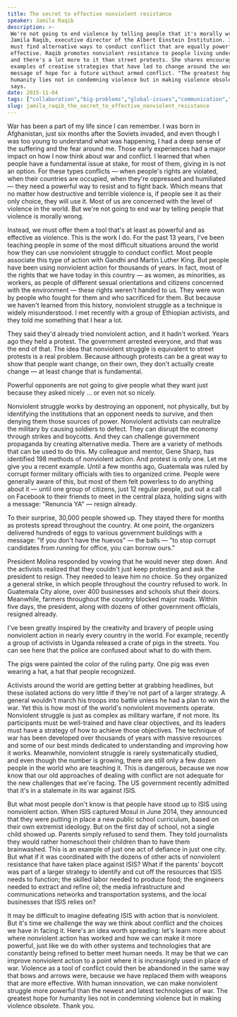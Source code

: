 ```yaml
---
title: The secret to effective nonviolent resistance
speaker: Jamila Raqib
description: >-
 We're not going to end violence by telling people that it's morally wrong, says
 Jamila Raqib, executive director of the Albert Einstein Institution. Instead, we
 must find alternative ways to conduct conflict that are equally powerful and
 effective. Raqib promotes nonviolent resistance to people living under tyranny --
 and there's a lot more to it than street protests. She shares encouraging
 examples of creative strategies that have led to change around the world and a
 message of hope for a future without armed conflict. "The greatest hope for
 humanity lies not in condemning violence but in making violence obsolete," Raqib
 says.
date: 2015-11-04
tags: ["collaboration","big-problems","global-issues","communication","community","humanity","military","protests","society","security","terrorism","violence","war","nonviolence"]
slug: jamila_raqib_the_secret_to_effective_nonviolent_resistance
---
```


War has been a part of my life since I can remember. I was born in Afghanistan, just six
months after the Soviets invaded, and even though I was too young to understand what was
happening, I had a deep sense of the suffering and the fear around me. Those early
experiences had a major impact on how I now think about war and conflict. I learned that
when people have a fundamental issue at stake, for most of them, giving in is not an
option. For these types conflicts — when people's rights are violated, when their
countries are occupied, when they're oppressed and humiliated — they need a powerful way
to resist and to fight back. Which means that no matter how destructive and terrible
violence is, if people see it as their only choice, they will use it. Most of us are
concerned with the level of violence in the world. But we're not going to end war by
telling people that violence is morally wrong.

Instead, we must offer them a tool that's at least as powerful and as effective as
violence. This is the work I do. For the past 13 years, I've been teaching people in some
of the most difficult situations around the world how they can use nonviolent struggle to
conduct conflict. Most people associate this type of action with Gandhi and Martin Luther
King. But people have been using nonviolent action for thousands of years. In fact, most
of the rights that we have today in this country — as women, as minorities, as workers, as
people of different sexual orientations and citizens concerned with the environment —
these rights weren't handed to us. They were won by people who fought for them and who
sacrificed for them. But because we haven't learned from this history, nonviolent struggle
as a technique is widely misunderstood. I met recently with a group of Ethiopian activists,
and they told me something that I hear a lot.

They said they'd already tried nonviolent action, and it hadn't worked. Years ago they
held a protest. The government arrested everyone, and that was the end of that. The idea
that nonviolent struggle is equivalent to street protests is a real problem. Because
although protests can be a great way to show that people want change, on their own, they
don't actually create change — at least change that is fundamental.

Powerful opponents are not going to give people what they want just because they asked
nicely ... or even not so nicely.

Nonviolent struggle works by destroying an opponent, not physically, but by identifying
the institutions that an opponent needs to survive, and then denying them those sources of
power. Nonviolent activists can neutralize the military by causing soldiers to defect.
They can disrupt the economy through strikes and boycotts. And they can challenge
government propaganda by creating alternative media. There are a variety of methods that
can be used to do this. My colleague and mentor, Gene Sharp, has identified 198 methods of
nonviolent action. And protest is only one. Let me give you a recent example. Until a few
months ago, Guatemala was ruled by corrupt former military officials with ties to
organized crime. People were generally aware of this, but most of them felt powerless to
do anything about it — until one group of citizens, just 12 regular people, put out a call
on Facebook to their friends to meet in the central plaza, holding signs with a message:
"Renuncia YA" — resign already.

To their surprise, 30,000 people showed up. They stayed there for months as protests
spread throughout the country. At one point, the organizers delivered hundreds of eggs to
various government buildings with a message: "If you don't have the huevos" — the balls —
"to stop corrupt candidates from running for office, you can borrow ours."

President Molina responded by vowing that he would never step down. And the activists
realized that they couldn't just keep protesting and ask the president to resign. They
needed to leave him no choice. So they organized a general strike, in which people
throughout the country refused to work. In Guatemala City alone, over 400 businesses and
schools shut their doors. Meanwhile, farmers throughout the country blocked major roads.
Within five days, the president, along with dozens of other government officials, resigned
already.

I've been greatly inspired by the creativity and bravery of people using nonviolent action
in nearly every country in the world. For example, recently a group of activists in Uganda
released a crate of pigs in the streets. You can see here that the police are confused
about what to do with them.

The pigs were painted the color of the ruling party. One pig was even wearing a hat, a hat
that people recognized.

Activists around the world are getting better at grabbing headlines, but these isolated
actions do very little if they're not part of a larger strategy. A general wouldn't march
his troops into battle unless he had a plan to win the war. Yet this is how most of the
world's nonviolent movements operate. Nonviolent struggle is just as complex as military
warfare, if not more. Its participants must be well-trained and have clear objectives, and
its leaders must have a strategy of how to achieve those objectives. The technique of war
has been developed over thousands of years with massive resources and some of our best
minds dedicated to understanding and improving how it works. Meanwhile, nonviolent
struggle is rarely systematically studied, and even though the number is growing, there
are still only a few dozen people in the world who are teaching it. This is dangerous,
because we now know that our old approaches of dealing with conflict are not adequate for
the new challenges that we're facing. The US government recently admitted that it's in a
stalemate in its war against ISIS.

But what most people don't know is that people have stood up to ISIS using nonviolent
action. When ISIS captured Mosul in June 2014, they announced that they were putting in
place a new public school curriculum, based on their own extremist ideology. But on the
first day of school, not a single child showed up. Parents simply refused to send them.
They told journalists they would rather homeschool their children than to have them
brainwashed. This is an example of just one act of defiance in just one city. But what if
it was coordinated with the dozens of other acts of nonviolent resistance that have taken
place against ISIS? What if the parents' boycott was part of a larger strategy to identify
and cut off the resources that ISIS needs to function; the skilled labor needed to produce
food; the engineers needed to extract and refine oil; the media infrastructure and
communications networks and transportation systems, and the local businesses that ISIS
relies on?

It may be difficult to imagine defeating ISIS with action that is nonviolent. But it's
time we challenge the way we think about conflict and the choices we have in facing
it. Here's an idea worth spreading: let's learn more about where nonviolent action has
worked and how we can make it more powerful, just like we do with other systems and
technologies that are constantly being refined to better meet human needs. It may be that
we can improve nonviolent action to a point where it is increasingly used in place of war.
Violence as a tool of conflict could then be abandoned in the same way that bows and
arrows were, because we have replaced them with weapons that are more effective. With
human innovation, we can make nonviolent struggle more powerful than the newest and latest
technologies of war. The greatest hope for humanity lies not in condemning violence but in
making violence obsolete. Thank you.

<!--
ad_duration=3.33
comment_count=56
event="TED Talks Live"
external_start_time=0
has_talk_citation=0
intro_duration=11.82
is_subtitle_required="False"
is_talk_featured="True"
language="en"
language_swap="False"
native_language="en"
number_of_related_talks=6
number_of_speakers=1
number_of_subtitled_videos=30
number_of_tags=14
number_of_talk_download_languages=30
number_of_talk_more_resources=0
number_of_talk_recommendations=0
number_of_talks_take_actions=1
post_ad_duration=0.83
published_timestamp="2016-06-14 15:22:06"
recording_date="2015-11-04"
speaker_description="Peacemaker"
speaker_is_published=1
speaker_name="Jamila Raqib"
talk_more_resources=[]
talk_name="The secret to effective nonviolent resistance"
talks_tags=["collaboration","big-problems","global-issues","communication","community","humanity","military","protests","society","security","terrorism","violence","war","nonviolence"]
url_audio="https://download.ted.com/talks/JamilaRaqib_2015P.mp3?apikey=acme-roadrunner"
url_photo_speaker="https://pe.tedcdn.com/images/ted/a0e689394c5d8ab8f7a923b07c80b23e33862343_254x191.jpg"
url_photo_talk="https://s3.amazonaws.com/talkstar-photos/uploads/aa4746f9-2a93-49e8-86f9-f8d862978b30/JamilaRaqib_2015P-embed.jpg"
url_webpage="https://www.ted.com/talks/jamila_raqib_the_secret_to_effective_nonviolent_resistance"
video_type_name="TED Stage Talk"
-->